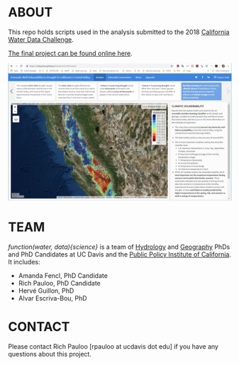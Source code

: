 # ABOUT

This repo holds scripts used in the analysis submitted to the 2018 [California Water Data Challenge](http://waterchallenge.data.ca.gov/).  

[The final project can be found online here](richpauloo.github.io/flexdash.html).  

[![](proj.jpg)](richpauloo.github.io/flexdash.html)  

# TEAM

*function(water, data){science}* is a team of [Hydrology](https://www.hsgg.ucdavis.edu/) and [Geography](https://geography.ucdavis.edu/) PhDs and PhD Candidates at UC Davis and the [Public Policy Institute of California](http://www.ppic.org/). It includes:  

* Amanda Fencl, PhD Candidate   
* Rich Pauloo, PhD  Candidate  
* Hervé Guillon, PhD    
* Alvar Escriva-Bou, PhD  

# CONTACT

Please contact Rich Pauloo [rpauloo at ucdavis dot edu] if you have any questions about this project.  
